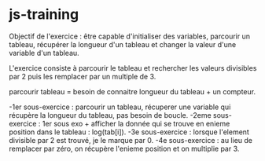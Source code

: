 # js-training


Objectif de l'exercice : être capable d'initialiser des variables, parcourir un tableau, récupérer la  longueur d'un tableau et  changer la valeur d'une variable d'un tableau.

L'exercice consiste à parcourir le tableau et rechercher les valeurs divisibles par 2 puis les  remplacer par un multiple de 3.

parcourir tableau = besoin de connaitre longueur du tableau + un compteur.

-1er sous-exercice : parcourir un tableau, récuperer une variable qui récupère la longueur du tableau, pas besoin de boucle.
-2eme sous-exercice : 1er sous exo + afficher la donnée qui se trouve en enieme position dans le tableau : log(tab[i]).
-3e sous-exercice : lorsque l'element divisible par 2 est trouvé, je le marque par 0.
-4e sous-exercice : au lieu de remplacer par zéro, on récupère l'enieme position et on multiplie par 3.


